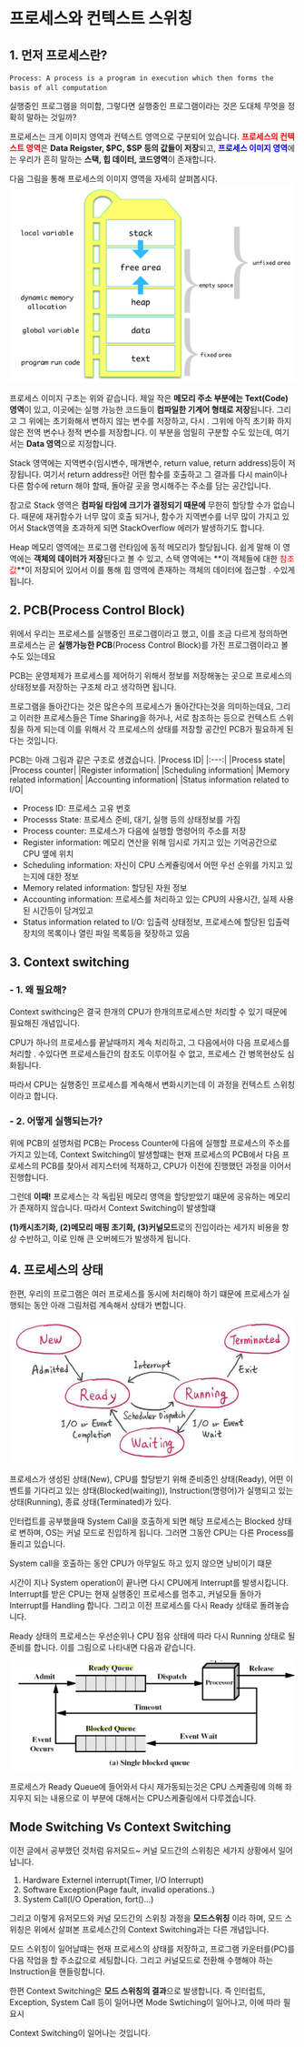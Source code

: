 # 프로세스와 컨텍스트 스위칭

## 1. 먼저 프로세스란?
`Process: A process is a program in execution which then forms the basis of all computation`

실행중인 프로그램을 의미함, 그렇다면 실행중인 프로그램이라는 것은 도대체 무엇을 정확히 말하는 것일까?

프로세스는 크게 이미지 영역과 컨텍스트 영역으로 구분되어 있습니다. <span style=color:red>**프로세스의 컨텍스트 영역**</span>은 **Data Reigster, $PC, $SP 등의 값들이 저장**되고, <span style=color:blue>**프로세스 이미지 영역**</span>에는 우리가 흔히 말하는 **스택, 힙 데이터, 코드영역**이 존재합니다.

다음 그림을 통해 프로세스의 이미지 영역을 자세히 살펴봅시다. 
<img src="../img폴더/OS/프로세스.png"/>

프로세스 이미지 구조는 위와 같습니다. 제일 작은 **메모리 주소 부분에는 Text(Code)영역**이 있고, 이곳에는 실행 가능한 코드들이 **컴파일한 기계어 형태로 저장**됩니다. 그리고 그 위에는 초기화해서 변하지 않는 변수를 저장하고, 다시 . 그위에 아직 초기화 하지 않은 전역 변수나 정적 변수를 저장합니다. 이 부분을 엄밀히 구분할 수도 있는데, 여기서는 **Data 영역**으로 지정합니다. 

Stack 영역에는 지역변수(임시변수, 매개변수, return value, return address)등이 저장됩니다. 여기서 return address란 어떤 함수를 호출하고 그 결과를 다시 main이나 다른 함수에 return 해야 할때, 돌아갈 곳을 명시해주는 주소를 담는 공간입니다. 

참고로 Stack 영역은 **컴파일 타임에 크기가 결정되기 때문에** 무한히 할당할 수가 없습니다. 때문에 재귀함수가 너무 많이 호출 되거나, 함수가 지역변수를 너무 많이 가지고 있어서 Stack영역을 초과하게 되면 StackOverflow 에러가 발생하기도 합니다. 

Heap 메모리 영역에는 프로그램 런타임에 동적 메모리가 할당됩니다. 쉽게 말해 이 영역에는 **객체의 데이터가 저장**된다고 볼 수 있고, 스택 영역에는 **이 객체들에 대한 <span style=color:red>참조값</span>**이 저장되어 있어서 이를 통해 힙 영역에 존재하는 객체의 데이터에 접근할 . 수있게 됩니다.

## 2. PCB(Process Control Block)
위에서 우리는 프로세스를 실행중인 프로그램이라고 했고, 이를 조금 다르게 정의하면 프로세스는 곧 **실행가능한 PCB**(Process Control Block)를 가진 프로그램이라고 볼 수도 있는데요

PCB는 운영체제가 프로세스를 제어하기 위해서 정보를 저장해놓는 곳으로 프로세스의 상태정보를 저장하는 구조체 라고 생각하면 됩니다. 

프로그램을 돌아간다는 것은 많은수의 프로세스가 돌아간다는것을 의미하는데요, 그리고 이러한 프로세스들은 Time Sharing을 하거나, 서로 참조하는 등으로 컨텍스트 스위칭을 하게 되는데 이를 위해서 각 프로세스의 상태를 저장할 공간인 PCB가 필요하게 된다는 것입니다. 

PCB는 아래 그림과 같은 구조로 생겼습니다.
|Process ID|
|:---:|
|Process state|
|Process counter|
|Register information|
|Scheduling information|
|Memory related information|
|Accounting information|
|Status information related to I/O|

- Process ID: 프로세스 고유 번호
- Processs State: 프로세스 준비, 대기, 실행 등의 상태정보를 가짐
- Process counter: 프로세스가 다음에 실행할 명령어의 주소를 저장
- Register information: 메모리 연산을 위해 임시로 가지고 있는 기억공간으로 CPU 옆에 위치
- Scheduling information: 자신이 CPU 스케쥴링에서 어떤 우선 순위를 가지고 있는지에 대한 정보
- Memory related information: 할당된 자원 정보
- Accounting information: 프로세스를 처리하고 있는 CPU의 사용시간, 실제 사용된 시간등이 담겨있고 
- Status information related to I/O: 입출력 상태정보, 프로세스에 할당된 입출력 장치의 목록이나 열린 파일 목록등을 젖장하고 있음

## 3. Context switching
### - 1. 왜 필요해?
Context swithcing은 결국 한개의 CPU가 한개의프로세스만 처리할 수 있기 때문에 필요해진 개념입니다. 

CPU가 하나의 프로세스를 끝날때까지 계속 처리하고, 그 다음에서야 다음 프로세스를 처리할 . 수있다면 프로세스들간의 참조도 이루어질 수 없고, 프로세스 간 병목현상도 심화됩니다.

따라서 CPU는 실행중인 프로세스를 계속해서 변화시키는데 이 과정을 컨텍스트 스위칭이라고 합니다. 
### - 2. 어떻게 실행되는가?
위에 PCB의 설명처럼 PCB는 Process Counter에 다음에 실행할 프로세스의 주소를 가지고 있는데, Context Switching이 발생할떄는 현재 프로세스의 PCB에서 다음 프로세스의 PCB를 찾아서 레지스터에 적재하고, CPU가 이전에 진행했던 과정을 이어서 진행합니다.

그런데 **이때!** 프로세스는 각 독립된 메모리 영역을 할당받았기 떄문에 공유하는 메모리가 존재하지 않습니다. 따라서 Context Switching이 발생할떄

**(1)캐시초기화, (2)메모리 매핑 초기화, (3)커널모드**로의 진입이라는 세가지 비용을 항상 수반하고, 이로 인해 큰 오버헤드가 발생하게 됩니다.

## 4. 프로세스의 상태
한편, 우리의 프로그램은 여러 프로세스를 동시에 처리해야 하기 떄문에 프로세스가 실행되는 동안 아래 그림처럼 계속해서 상태가 변합니다.

<img src="../img폴더/OS/프로세스상태변화.png"/>

프로세스가 생성된 상태(New), CPU를 할당받기 위해 준비중인 상태(Ready), 어떤 이벤트를 기다리고 있는 상태(Blocked(waiting)), Instruction(명령어)가 실행되고 있는 상태(Running), 종료 상태(Terminated)가 있다. 

인터럽트를 공부했을때 System Call을 호출하게 되면 해당 프로세스는 Blocked 상태로 변하며, OS는 커널 모드로 진입하게 됩니다. 그러면 그동안 CPU는 다른 Process를 돌리고 있습니다.

System call을 호출하는 동안 CPU가 아무일도 하고 있지 않으면 낭비이기 떄문

시간이 지나 System operation이 끝나면 다시 CPU에게 Interrupt를 발생시킵니다. Interrupt를 받은 CPU는 현재 실행중인 프로세스를 멈추고, 커널모들 돌아가 Interrupt를 Handling 합니다. 그리고 이전 프로세스를 다시 Ready 상태로 돌려놓습니다. 

Ready 상태의 프로세스는 우선순위나 CPU 점유 상태에 따라 다시 Running 상태로 될 준비를 합니다. 이를 그림으로 나타내면 다음과 같습니다.

<img src="../img폴더/OS/interrupt상세%20과정.png">

프로세스가 Ready Queue에 들어와서 다시 재가동되는것은 CPU 스케줄링에 의해 좌지우지 되는 내용으로 이 부분에 대해서는 CPU스케줄링에서 다루겠습니다. 

## Mode Switching Vs Context Switching
이전 글에서 공부했던 것처럼 유저모드~ 커널 모드간의 스위칭은 세가지 상황에서 일어납니다.

1. Hardware Externel interrupt(Timer, I/O Interrupt)
2. Software Exception(Page fault, invalid operations..)
3. System Call(I/O Operation, fort()...)

그리고 이렇게 유저모드와 커널 모드간의 스위칭 과정을 **모드스위칭** 이라 하며, 모드 스위칭은 위에서 살펴본 프로세스간의 Context Switching과는 다른 개념입니다. 

모드 스위칭이 일어날떄는 현재 프로세스의 상태를 저장하고, 프로그램 카운터를(PC)를 다음 작업을 할 주소값으로 세팅합니다. 그리고 커널모드로 전환해 수행해야 하는 Instruction을 핸들링합니다. 

한편 Context Switching은 <span style=colort:red>**모드 스위칭의 결과**</span>으로 발생합니다. 즉 인터럽트, Exception, System Call 등이 일어나면 Mode Swtiching이 일어나고, 이에 따라 필요시 

Context Switching이 일어나는 것입니다.

